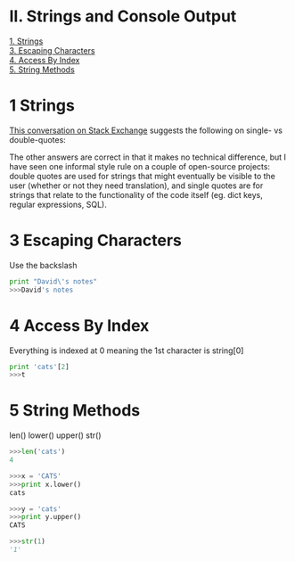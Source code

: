 # II. Strings and Console Output

[1. Strings](#1-strings)  
[3. Escaping Characters](#3-escaping-characters)  
[4. Access By Index](#4-access-by-index)  
[5. String Methods](#5-string-methods)  


# 1 Strings

[This conversation on Stack Exchange](https://softwareengineering.stackexchange.com/questions/155176/single-quotes-vs-double-quotes) suggests the following on single- vs double-quotes:

The other answers are correct in that it makes no technical difference, but I have seen one informal style rule on a couple of open-source projects: double quotes are used for strings that might eventually be visible to the user (whether or not they need translation), and single quotes are for strings that relate to the functionality of the code itself (eg. dict keys, regular expressions, SQL).

# 3 Escaping Characters

Use the backslash

```python
print "David\'s notes"
>>>David's notes
```

# 4 Access By Index

Everything is indexed at 0 meaning the 1st character is string[0]

```python
print 'cats'[2]
>>>t
```

# 5 String Methods

len()
lower()
upper()
str()

```python
>>>len('cats')
4

>>>x = 'CATS'
>>>print x.lower()
cats

>>>y = 'cats'
>>>print y.upper()
CATS

>>>str(1)
'1'
```